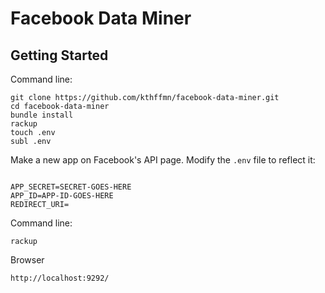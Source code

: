 # Facebook Data Miner

## Getting Started

Command line:
```
git clone https://github.com/kthffmn/facebook-data-miner.git
cd facebook-data-miner
bundle install
rackup
touch .env
subl .env
```

Make a new app on Facebook's API page. Modify the `.env` file to reflect it:
```text

APP_SECRET=SECRET-GOES-HERE
APP_ID=APP-ID-GOES-HERE
REDIRECT_URI=
```

Command line:
```
rackup
```
Browser
```
http://localhost:9292/
```
